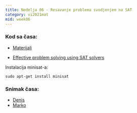 ```yaml
---
title: Nedelja 06 - Resavanje problema svodjenjem na SAT
category: vi2021mat
mid: week06
---
```


### Kod sa časa:

- <a target="_blank" href="https://github.com/matfvi/vi/tree/master/2021.2022/06_minisat">Materijali</a>

- <a target="_blank" href="https://arxiv.org/pdf/1906.06251.pdf">Effective problem solving using SAT solvers</a>

Instalacija minisat-a:  
```
sudo apt-get install minisat
```

### Snimak časa:
  - <a target="_blank" href="#">Denis</a>
  - <a target="_blank" href="https://youtu.be/F8V89KgqmFw">Marko</a>

